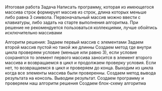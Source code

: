 Итоговая работа
Задача
Написать программу, которая из имеющегося массива строк формирует массив из строк, длина которых меньше либо равна 3 символа. Первоначальный массив можно ввести с клавиатуры, либо задать на старте выполнения алгоритма. При решение не рекомендуется пользоваться коллекциями, лучше обойтись исключительно массивами

Алгоритм решения:
Задаем первый массив с элементами
Задаем второй массив пустой но такой же длинны
Создаем метод где внутри цикла проверяем условие (меньше или равно 3), если условие сохранятся то элемент первого массива заносится в элемент второго массива и возвращаемся в цикл и продолжаем проверку условия. Если нет, то возвращаемся в цикл и проверяем до конца. Выходим из цикла когда все элементы массива были проверенны.
Создаем метод вывода результата на консоль.
Выводим результат.
Создаем программу и проверяем наш алгоритм решения
Создаем блок-схему алгоритма

